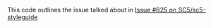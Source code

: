This code outlines the issue talked about in [Issue #825 on
SC5/sc5-styleguide](https://github.com/SC5/sc5-styleguide/issues/825)
